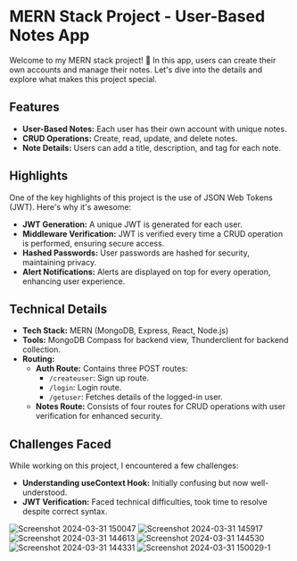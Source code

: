 # MERN Stack Project - User-Based Notes App

Welcome to my MERN stack project! 🚀 In this app, users can create their own accounts and manage their notes. Let's dive into the details and explore what makes this project special.

## Features

- **User-Based Notes:** Each user has their own account with unique notes.
- **CRUD Operations:** Create, read, update, and delete notes.
- **Note Details:** Users can add a title, description, and tag for each note.

## Highlights

One of the key highlights of this project is the use of JSON Web Tokens (JWT). Here's why it's awesome:

- **JWT Generation:** A unique JWT is generated for each user.
- **Middleware Verification:** JWT is verified every time a CRUD operation is performed, ensuring secure access.
- **Hashed Passwords:** User passwords are hashed for security, maintaining privacy.
- **Alert Notifications:** Alerts are displayed on top for every operation, enhancing user experience.

## Technical Details

- **Tech Stack:** MERN (MongoDB, Express, React, Node.js)
- **Tools:** MongoDB Compass for backend view, Thunderclient for backend collection.
- **Routing:**
  - **Auth Route:** Contains three POST routes:
    - `/createuser`: Sign up route.
    - `/login`: Login route.
    - `/getuser`: Fetches details of the logged-in user.
  - **Notes Route:** Consists of four routes for CRUD operations with user verification for enhanced security.

## Challenges Faced

While working on this project, I encountered a few challenges:

- **Understanding useContext Hook:** Initially confusing but now well-understood.
- **JWT Verification:** Faced technical difficulties, took time to resolve despite correct syntax.


![Screenshot 2024-03-31 150047](https://github.com/vvkulkarni360/iNotebook/assets/119601667/f739fae5-b326-42f5-8782-33c4784938e4)
![Screenshot 2024-03-31 145917](https://github.com/vvkulkarni360/iNotebook/assets/119601667/b6512949-e047-4961-800f-ee4076374114)
![Screenshot 2024-03-31 144613](https://github.com/vvkulkarni360/iNotebook/assets/119601667/ad49c93c-ba8d-4ef0-90ca-90267813ab0f)
![Screenshot 2024-03-31 144530](https://github.com/vvkulkarni360/iNotebook/assets/119601667/afe2b91d-6a21-44af-91d9-bc32cd872f5e)
![Screenshot 2024-03-31 144331](https://github.com/vvkulkarni360/iNotebook/assets/119601667/190f59ef-d24a-4fd8-8e7d-79d1bcbf76d2)
![Screenshot 2024-03-31 150029-1](https://github.com/vvkulkarni360/iNotebook/assets/119601667/45be93b1-2b6f-4d5d-90cc-a4e414af5896)
